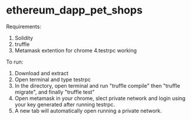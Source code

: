 # ethereum_dapp_pet_shops

Requirements:
1. Solidity
2. truffle
3. Metamask extention for chrome
4.testrpc working

To run:
1. Download and extract
2. Open terminal and type testrpc
3. In the directory, open terminal and run "truffle compile" then "truffle migrate", and finally "truffle test"
4. Open metamask in your chrome, slect private network and login using your key generated after running testrpc.
5. A new tab will automatically open running a private network.
